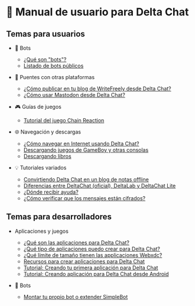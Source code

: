 # 📖 Manual de usuario para Delta Chat

## Temas para usuarios

* 🤖 Bots
  - [¿Qué son "bots"?](https://github.com/adbenitez/deltachat-manual/blob/main/docs/bots.md#qu%C3%A9-son-bots)
  - [Listado de bots públicos](https://github.com/adbenitez/deltachat-manual/blob/main/docs/bots.md#bots-p%C3%BAblicos)

* 🌉 Puentes con otras plataformas
  - [¿Cómo publicar en tu blog de WriteFreely desde Delta Chat?](https://github.com/adbenitez/deltachat-manual/blob/main/docs/writefreely.md)
  - [¿Cómo usar Mastodon desde Delta Chat?](https://github.com/adbenitez/deltachat-manual/blob/main/docs/mastodon.md)

* 🎮 Guías de juegos
  - [Tutorial del juego Chain Reaction](https://github.com/adbenitez/deltachat-manual/blob/main/docs/chain-reaction.md)

* 🌐 Navegación y descargas
  - [¿Cómo navegar en Internet usando Delta Chat?](https://github.com/adbenitez/deltachat-manual/blob/main/docs/navegacion.md)
  - [Descargando juegos de GameBoy y otras consolas](https://github.com/adbenitez/deltachat-manual/blob/main/docs/roms-download.md)
  - [Descargando libros](https://github.com/adbenitez/deltachat-manual/blob/main/docs/books-download.md)

* 💡 Tutoriales variados
  - [Convirtiendo Delta Chat en un blog de notas offline](https://github.com/adbenitez/deltachat-manual/blob/main/docs/offline-notebook.md)
  - [Diferencias entre DeltaChat (oficial), DeltaLab y DeltaChat Lite](https://github.com/adbenitez/deltachat-manual/blob/main/docs/diferencias.md)
  - [¿Dónde recibir ayuda?](https://github.com/adbenitez/deltachat-manual/blob/main/docs/comunidad.md)
  - [¿Cómo verificar que los mensajes están cifrados?](https://github.com/adbenitez/deltachat-manual/blob/main/docs/cifrado.md)


## Temas para desarrolladores

* Aplicaciones y juegos
  - [¿Qué son las aplicaciones para Delta Chat?](https://github.com/adbenitez/deltachat-manual/blob/main/docs/dev-apps-intro.md)
  - [¿Qué tipo de aplicaciones puedo crear para Delta Chat?](https://github.com/adbenitez/deltachat-manual/blob/main/docs/dev-apps-intro.md#qu%C3%A9-tipo-de-aplicaciones-puedo-crear-para-delta-chat)
  - [¿Qué límite de tamaño tienen las applicaciones Webxdc?](https://github.com/adbenitez/deltachat-manual/blob/main/docs/dev-apps-intro.md#qu%C3%A9-l%C3%ADmite-de-tama%C3%B1o-tienen-las-applicaciones-webxdc)
  - [Recursos para crear aplicaciones para Delta Chat](https://github.com/adbenitez/deltachat-manual/blob/main/docs/dev-apps-intro.md#recursos-para-crear-aplicaciones-para-delta-chat)
  - [Tutorial: Creando tu primera aplicación para Delta Chat](https://github.com/adbenitez/deltachat-manual/blob/main/docs/dev-apps-helloworld.md)
  - [Tutorial: Creando aplicación para Delta Chat desde Android](https://github.com/adbenitez/deltachat-manual/blob/main/docs/dev-apps-helloworld-android.md)

* 🤖 Bots
  - [Montar tu propio bot o extender SimpleBot](https://github.com/adbenitez/deltachat-manual/blob/main/docs/dev-bots.md)
